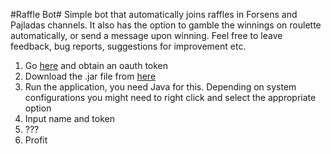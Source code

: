 #Raffle Bot#
Simple bot that automatically joins raffles in Forsens and Pajladas channels. It also has the option to gamble the winnings on roulette automatically, or send a message upon winning. Feel free to leave feedback, bug reports, suggestions for improvement etc.

1. Go [here](https://twitchapps.com/tmi/) and obtain an oauth token
2. Download the .jar file from [here](https://github.com/SebMik/RaffleBot/releases/tag/v0.8.1)
3. Run the application, you need Java for this. Depending on system configurations you might need to right click and select the appropriate option
4. Input name and token
5. ???
6. Profit